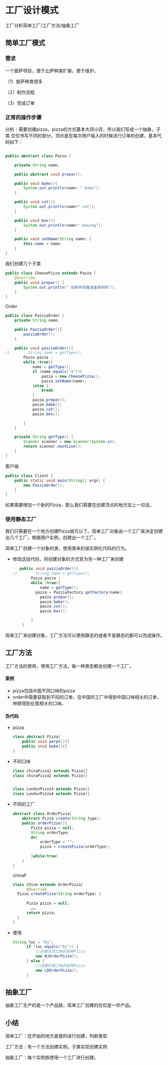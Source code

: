 #  工厂设计模式

工厂分析简单工厂/工厂方法/抽象工厂

## 简单工厂模式

### 需求

一个披萨项目，便于比萨种类扩展，便于维护。

（1）披萨种类很多

（2）制作流程

（3）完成订单

###  正常的操作步骤

分析：需要创建pizza，pizza的方式基本大同小异，所以我们写成一个抽象，子类 仅仅书写不同的部分，顶点是在每次用户输入的时候进行订单的创建，基本代码如下：

```java

public abstract class Pazza {

    private String name;

    public abstract void prepar();

    public void bake(){
        System.out.println(name+ " bake");
    }

    public void cut(){
        System.out.println(name+" cut");
    }

    public void box(){
        System.out.println(name+" boxing");
    }

    public void setName(String name) {
        this.name = name;
    }
}
```

我们创建几个子类

```java
public class CheesePizza extends Pazza {
    @Override
    public void prepar() {
        System.out.println(" 给制作奶酪准备原材料");
    }
}
```

Order

```java
public class PazziaOrder {
    private String name;

    public PazziaOrder(){
        pazziaOrder();
    }

    public void pazziaOrder(){
//        String name = getType();
        Pazza pazza ;
        while (true){
            name = getType();
            if (name.equals("a")){
                pazza = new CheesePizza();
                pazza.setName(name);
            }else {
                break;
            }
            pazza.prepar();
            pazza.bake();
            pazza.cut();
            pazza.box();

        }
    }

    private String getType() {
        Scanner scanner = new Scanner(System.in);
        return scanner.nextLine();
    }
}
```

客户端

```java
public class Client {
    public static void main(String[] args) {
        new PazziaOrder();
    }
}
```

如果需要增加一个新的Pizza，那么我们需要在创建顶点的地方加上一句话。

### 使用静态工厂

我们只需要在一个地方创建Pizza就可以了。简单工厂对象由一个工厂来决定创建出几个工厂，根据用户实例，创建出一个工厂。

简单工厂创建一个对象的类，使用类来封装实例化代码的行为。

- 修改这段代码，将创建对象的方式变为另一种工厂来创建

  ```java
     public void pazziaOrder(){
  //        String name = getType();
          Pazza pazza ;
          while (true){
              name = getType();   
           	pazza = PazziaFactory.getFactory(name);
              pazza.prepar();
              pazza.bake();
              pazza.cut();
              pazza.box();
  
          }
      }
  ```

简单工厂来创建对象，工厂方法可以使用静态的或者不是静态的都可以完成操作。

## 工厂方法

工厂方法的使用，使用工厂方法，每一种类型都会创建一个工厂。

#### 案例

- pizza包括中国不同口味的pizza
- order中需要获取到不同的订单，在中国的工厂中得到中国口味相关的订单，林顿得到伦敦相关的口味。

#### 伪代码

- pizza

  ```java
  class abstract Pizza{
      public void parpe(){}
      public void bake(){}
  }
  ```

  

- 不同口味

  ```java
  class chinaPizza1 extends Pizza{}
  class chinaPizza2 extends Pizza{}
  
  
  class LundunPizza3 extends Pizza{}
  class LundunPizza4 extends Pizza{}
  ```

  

- 不同的工厂

  ```java
  abstract class OrderPizza{
      abstract Pizza create(String type);
      public orderPizza(){
          Pizza pizza = null;
          String orderType;
          do{
              orderType = "";
              pizza = createPizza(orderType);
             
          }while(true)
      }
  }
  ```

  chinaF

  ```java
  class Chine extends OrderPizza{
      	@Override
  	Pizza createPizza(String orderType) {
  	
  		Pizza pizza = null;
          ……
  		return pizza;
  	}
  }
  ```

  

- 使用

  ```java
  String loc = "bj";
  		if (loc.equals("bj")) {
  			//创建北京口味的各种Pizza
  			new BJOrderPizza();
  		} else {
  			//创建伦敦口味的各种Pizza
  			new LDOrderPizza();
  		}
  ```

  

## 抽象工厂

抽象工厂生产的是一个产品族，简单工厂创建的仅仅是一件产品。



## 小结

简单工厂：在开始的地方直接的进行创建，判断类型

工厂方法：有一个方法创建实例，子类实现创建实例

抽象工厂：每个实例族使用一个工厂进行创建。



